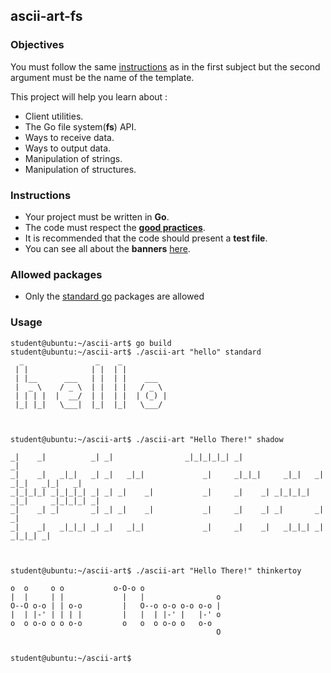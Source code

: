 ## ascii-art-fs

### Objectives

You must follow the same [instructions](https://public.01-edu.org/subjects/ascii-art/) as in the first subject but the second argument must be the name of the template.

This project will help you learn about :

- Client utilities.
- The Go file system(**fs**) API.
- Ways to receive data.
- Ways to output data.
- Manipulation of strings.
- Manipulation of structures.

### Instructions

- Your project must be written in **Go**.
- The code must respect the [**good practices**](https://public.01-edu.org/subjects/good-practices/).
- It is recommended that the code should present a **test file**.
- You can see all about the **banners** [here](https://github.com/01-edu/public/tree/master/subjects/ascii-art).

### Allowed packages

- Only the [standard go](https://golang.org/pkg/) packages are allowed

### Usage

```console
student@ubuntu:~/ascii-art$ go build
student@ubuntu:~/ascii-art$ ./ascii-art "hello" standard
  _                _    _
 | |              | |  | |
 | |__      ___   | |  | |    ___
 |  _ \    / _ \  | |  | |   / _ \
 | | | |  |  __/  | |  | |  | (_) |
 |_| |_|   \___|  |_|  |_|   \___/



student@ubuntu:~/ascii-art$ ./ascii-art "Hello There!" shadow

_|    _|          _| _|                _|_|_|_|_| _|                                  _|
_|    _|   _|_|   _| _|   _|_|             _|     _|_|_|     _|_|   _|  _|_|   _|_|   _|
_|_|_|_| _|_|_|_| _| _| _|    _|           _|     _|    _| _|_|_|_| _|_|     _|_|_|_| _|
_|    _| _|       _| _| _|    _|           _|     _|    _| _|       _|       _|
_|    _|   _|_|_| _| _|   _|_|             _|     _|    _|   _|_|_| _|         _|_|_| _|



student@ubuntu:~/ascii-art$ ./ascii-art "Hello There!" thinkertoy

o  o     o o           o-O-o o
|  |     | |             |   |                o
O--O o-o | | o-o         |   O--o o-o o-o o-o |
|  | |-' | | | |         |   |  | |-' |   |-' o
o  o o-o o o o-o         o   o  o o-o o   o-o
                                              O


student@ubuntu:~/ascii-art$
```
